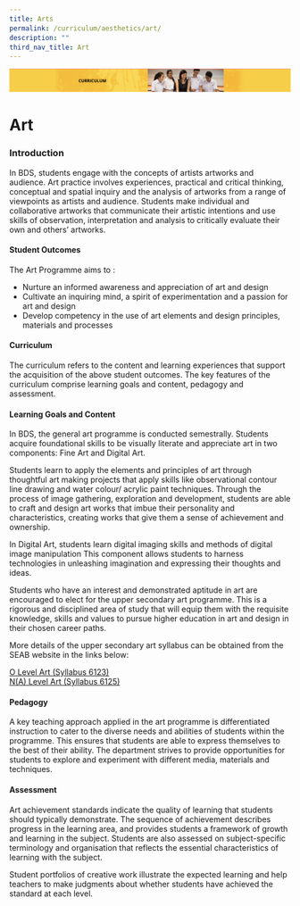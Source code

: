 ```yaml
---
title: Arts
permalink: /curriculum/aesthetics/art/
description: ""
third_nav_title: Art
---
```

![](/images/Curriculum.png)

Art
===

### Introduction

In BDS, students engage with the concepts of artists artworks and audience. Art practice involves experiences, practical and critical thinking, conceptual and spatial inquiry and the analysis of artworks from a range of viewpoints as artists and audience. Students make individual and collaborative artworks that communicate their artistic intentions and use skills of observation, interpretation and analysis to critically evaluate their own and others’ artworks. 

#### Student Outcomes

The Art Programme aims to : 
 - Nurture an informed awareness and appreciation of art and design
 - Cultivate an inquiring mind, a spirit of experimentation and a passion for art and design
 - Develop competency in the use of art elements and design principles, materials and processes

#### Curriculum

The curriculum refers to the content and learning experiences that support the acquisition of the above student outcomes. The key features of the curriculum comprise learning goals and content, pedagogy and assessment.

#### Learning Goals and Content

In BDS, the general art programme is conducted semestrally. Students acquire foundational skills to be visually literate and appreciate art in two components: Fine Art and Digital Art. 


Students learn to apply the elements and principles of art through thoughtful art making projects that apply skills like observational contour line drawing and water colour/ acrylic paint techniques. Through the process of image gathering, exploration and development, students are able to craft and design art works that imbue their personality and characteristics, creating works that give them a sense of achievement and ownership.


In Digital Art, students learn digital imaging skills and methods of digital image manipulation This component allows students to harness technologies in unleashing imagination and expressing their thoughts and ideas.


Students who have an interest and demonstrated aptitude in art are encouraged to elect for the upper secondary art programme. This is a rigorous and disciplined area of study that will equip them with the requisite knowledge, skills and values to pursue higher education in art and design in their chosen career paths.

More details of the upper secondary art syllabus can be obtained from the SEAB website in the links below:

[O Level Art (Syllabus 6123)](/files/6123_y22_sy.pdf) <br>
[N(A) Level Art (Syllabus 6125)](/files/6125_y22_sy.pdf)

#### Pedagogy

A key teaching approach applied in the art programme is differentiated instruction to cater to the
diverse needs and abilities of students within the programme. This ensures that students are able to express themselves to the best of their ability. The department strives to provide opportunities for students to explore and experiment with
different media, materials and techniques.

#### Assessment

Art achievement standards indicate the quality of learning that students should typically demonstrate. The sequence of achievement describes progress in the learning area, and provides students a framework of growth and learning in the subject. Students are also assessed on subject-specific terminology and organisation that reflects the essential characteristics of learning with the subject.

Student portfolios of creative work illustrate the expected learning and help teachers to make judgments about whether students have achieved the standard at each level.